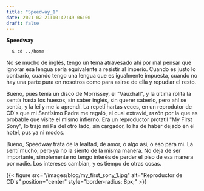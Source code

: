 ```yaml
---
title: "Speedway_1"
date: 2021-02-21T10:42:49-06:00
draft: false
---
```

**Speedway**

```bash/shell
  $ cd ../home
```

No se mucho de inglés, tengo un tema atravesado ahí por mal pensar que ignorar esa lengua sería equivalente a resistir al imperio. Cuando es justo lo contrario, cuando tengo una lengua que es igualmente impuesta, cuando no hay una parte pura en nosotros como para asirse de ella y repudiar el resto.


Bueno, pues tenía un disco de Morrissey, el "Vauxhall", y la última rolita la sentía hasta los huesos, sin saber inglés, sin querer saberlo, pero ahí se sentía, y la leí y me la aprendí. La repetí hartas veces, en un reprodutor de CD's que mi Santísimo Padre me regaló, el cual extravié, razón por la que es probable que visite el mismo infierno. Era un reproductor protatil "My First Sony", lo trajo mi Pa del otro lado, sin cargador, lo ha de haber dejado en el hotel, pus ya ni modos.


Bueno, Speedway trata de la lealtad, de amor, o algo así, o eso para mi. La sentí mucho, pero ya no la siento de la misma manera. No deja de ser importante, simplemente no tengo interés de perder el piso de esa manera por nadie. Los intereses cambian, y es tiempo de otras cosas.

{{< figure src="/images/blog/my_first_sony_1.jpg" alt="Reproductor de CD's" position="center" style="border-radius: 8px;" >}}

